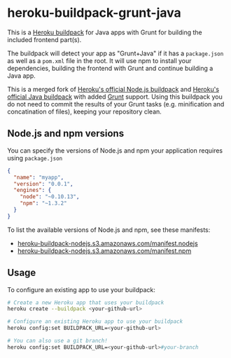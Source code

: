 heroku-buildpack-grunt-java
===========================

This is a [Heroku buildpack](http://devcenter.heroku.com/articles/buildpacks) for Java apps with Grunt for building the included frontend part(s).

The buildpack will detect your app as "Grunt+Java" if it has a `package.json` as well as a `pom.xml` file in the root.  It will use npm to install your dependencies, building the frontend with Grunt and continue building a Java app.

This is a merged fork of [Heroku's official Node.js buildpack](https://github.com/heroku/heroku-buildpack-nodejs) and [Heroku's official Java buildpack](https://github.com/heroku/heroku-buildpack-java) with added [Grunt](http://gruntjs.com/) support.
Using this buildpack you do not need to commit the results of your Grunt tasks (e.g. minification and concatination of files), keeping your repository clean.


Node.js and npm versions
------------------------

You can specify the versions of Node.js and npm your application requires using `package.json`

```json
{
  "name": "myapp",
  "version": "0.0.1",
  "engines": {
    "node": "~0.10.13",
    "npm": "~1.3.2"
  }
}
```

To list the available versions of Node.js and npm, see these manifests:

- [heroku-buildpack-nodejs.s3.amazonaws.com/manifest.nodejs](http://heroku-buildpack-nodejs.s3.amazonaws.com/manifest.nodejs)
- [heroku-buildpack-nodejs.s3.amazonaws.com/manifest.npm](http://heroku-buildpack-nodejs.s3.amazonaws.com/manifest.npm)


Usage
-----

To configure an existing app to use your buildpack:

```sh
# Create a new Heroku app that uses your buildpack
heroku create --buildpack <your-github-url>

# Configure an existing Heroku app to use your buildpack
heroku config:set BUILDPACK_URL=<your-github-url>

# You can also use a git branch!
heroku config:set BUILDPACK_URL=<your-github-url>#your-branch
```